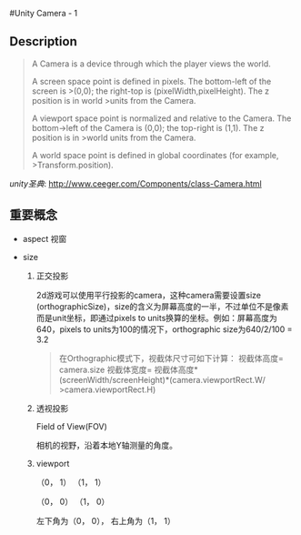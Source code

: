 #Unity Camera - 1

## Description

>A Camera is a device through which the player views the world.
>
>A screen space point is defined in pixels. The bottom-left of the screen is >(0,0); the right-top is (pixelWidth,pixelHeight). The z position is in world >units from the Camera.
>
>A viewport space point is normalized and relative to the Camera. The bottom->left of the Camera is (0,0); the top-right is (1,1). The z position is in >world units from the Camera.
>
>A world space point is defined in global coordinates (for example, >Transform.position).

_unity圣典_: <http://www.ceeger.com/Components/class-Camera.html>

## 重要概念
*	aspect 视窗

	

* 	size

	1. 正交投影
		
		2d游戏可以使用平行投影的camera，这种camera需要设置size (orthographicSize)，size的含义为屏幕高度的一半，不过单位不是像素而是unit坐标，即通过pixels to units换算的坐标。例如：屏幕高度为640，pixels to units为100的情况下，orthographic size为640/2/100 = 3.2 
	
		>在Orthographic模式下，视截体尺寸可如下计算：
		>视截体高度= camera.size
		>视截体宽度= 视截体高度*(screenWidth/screenHeight)*(camera.viewportRect.W/		>camera.viewportRect.H)
		
	2. 透视投影
		
		Field of View(FOV)
		
		相机的视野，沿着本地Y轴测量的角度。
		
	3. viewport
		
		（0， 1） （1， 1）
		
		（0， 0） （1， 0）
		
		左下角为（0， 0）， 右上角为（1， 1）
		

	